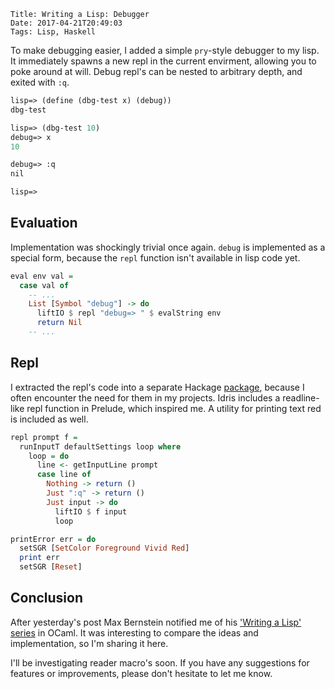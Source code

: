     Title: Writing a Lisp: Debugger
    Date: 2017-04-21T20:49:03
    Tags: Lisp, Haskell

To make debugging easier, I added a simple `pry`-style debugger to my lisp.
It immediately spawns a new repl in the current envirment, allowing you to poke around at will.
Debug repl's can be nested to arbitrary depth, and exited with `:q`.

<!-- more -->

```scheme
lisp=> (define (dbg-test x) (debug))
dbg-test

lisp=> (dbg-test 10)
debug=> x
10

debug=> :q
nil

lisp=>
```

## Evaluation
Implementation was shockingly trivial once again.
`debug` is implemented as a special form, because the `repl` function isn't available in lisp code yet.

```haskell
eval env val =
  case val of
    -- ...
    List [Symbol "debug"] -> do
      liftIO $ repl "debug=> " $ evalString env
      return Nil
    -- ...
```

## Repl
I extracted the repl's code into a separate Hackage [package](https://hackage.haskell.org/package/haskeline-repl), because I often encounter the need for them in my projects.
Idris includes a readline-like repl function in Prelude, which inspired me.
A utility for printing text red is included as well.

```haskell
repl prompt f =
  runInputT defaultSettings loop where 
    loop = do
      line <- getInputLine prompt
      case line of
        Nothing -> return ()
        Just ":q" -> return ()
        Just input -> do
          liftIO $ f input
          loop

printError err = do
  setSGR [SetColor Foreground Vivid Red]
  print err
  setSGR [Reset]
```

## Conclusion
After yesterday's post Max Bernstein notified me of his ['Writing a Lisp' series](https://bernsteinbear.com/blog/lisp/) in OCaml.
It was interesting to compare the ideas and implementation, so I'm sharing it here.

I'll be investigating reader macro's soon.
If you have any suggestions for features or improvements, please don't hesitate to let me know.